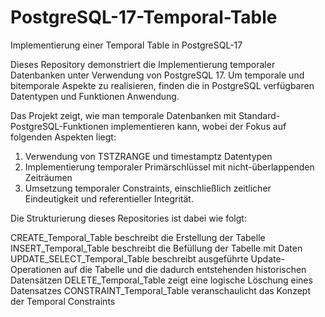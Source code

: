 # PostgreSQL-17-Temporal-Table
Implementierung einer Temporal Table in PostgreSQL-17 


Dieses Repository demonstriert die Implementierung temporaler Datenbanken unter Verwendung von PostgreSQL 17. Um temporale und bitemporale Aspekte zu realisieren, finden die in PostgreSQL verfügbaren Datentypen und Funktionen Anwendung.

Das Projekt zeigt, wie man temporale Datenbanken mit Standard-PostgreSQL-Funktionen implementieren kann, wobei der Fokus auf folgenden Aspekten liegt:
1) Verwendung von TSTZRANGE und timestamptz Datentypen
2) Implementierung temporaler Primärschlüssel mit nicht-überlappenden Zeiträumen
3) Umsetzung temporaler Constraints, einschließlich zeitlicher Eindeutigkeit und referentieller Integrität.

Die Strukturierung dieses Repositories ist dabei wie folgt:

CREATE_Temporal_Table beschreibt die Erstellung der Tabelle
INSERT_Temporal_Table beschreibt die Befüllung der Tabelle mit Daten
UPDATE_SELECT_Temporal_Table beschreibt ausgeführte Update-Operationen auf die Tabelle und die dadurch entstehenden historischen Datensätzen
DELETE_Temporal_Table zeigt eine logische Löschung eines Datensatzes
CONSTRAINT_Temporal_Table veranschaulicht das Konzept der Temporal Constraints 
